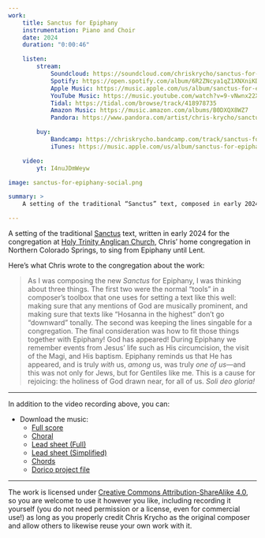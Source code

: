 ```yaml
---
work:
    title: Sanctus for Epiphany
    instrumentation: Piano and Choir
    date: 2024
    duration: "0:00:46"

    listen:
        stream:
            Soundcloud: https://soundcloud.com/chriskrycho/sanctus-for-epiphany
            Spotify: https://open.spotify.com/album/6R2ZNcya1qZ1XNXniKDoDL?si=8tlFjWsMSqyzTPL5CBl3Bg
            Apple Music: https://music.apple.com/us/album/sanctus-for-epiphany-feat-holy-trinity-anglican-church/1797951226
            YouTube Music: https://music.youtube.com/watch?v=9-vNwnx22XE&list=OLAK5uy_mPCbzig9lxY2aB-rrdefI2xDd-rLOQypM
            Tidal: https://tidal.com/browse/track/418978735
            Amazon Music: https://music.amazon.com/albums/B0DXQX8WZ7
            Pandora: https://www.pandora.com/artist/chris-krycho/sanctus-for-epiphany-feat-holy-trinity-anglican-church-choir/ALPkJ2twjdv9rPg

        buy:
            Bandcamp: https://chriskrycho.bandcamp.com/track/sanctus-for-epiphany
            iTunes: https://music.apple.com/us/album/sanctus-for-epiphany-feat-holy-trinity-anglican-church/1797951226?i=1797951379

    video:
        yt: I4nuJDmWeyw

image: sanctus-for-epiphany-social.png

summary: >
    A setting of the traditional “Sanctus” text, composed in early 2024 for the congregation at Holy Trinity Anglican Church to sing during Epiphany.

---
```


A setting of the traditional [Sanctus][sanctus] text, written in early 2024 for the congregation at [Holy Trinity Anglican Church][htac], Chris’ home congregation in Northern Colorado Springs, to sing from Epiphany until Lent.

Here’s what Chris wrote to the congregation about the work:

> As I was composing the new <i>Sanctus</i> for Epiphany, I was thinking about three things. The first two were the normal “tools” in a composer’s toolbox that one uses for setting a text like this well: making sure that any mentions of God are musically prominent, and making sure that texts like “Hosanna in the highest” don’t go “downward” tonally. The second was keeping the lines singable for a congregation. The final consideration was how to fit those things together with Epiphany! God has appeared! During Epiphany we remember events from Jesus’ life such as His circumcision, the visit of the Magi, and His baptism. Epiphany reminds us that He has appeared, and is truly <em>with</em> us, <em>among</em> us, was truly <em>one of us</em>—and this was not only for Jews, but for Gentiles like me. This is a cause for rejoicing: the holiness of God drawn near, for all of us. <i>Soli deo gloria!</i>

---

In addition to the video recording above, you can:

- Download the music:
    - [Full score][full]
    - [Choral][choral]
    - [Lead sheet (Full)][lead-full]
    - [Lead sheet (Simplified)][lead-simple]
    - [Chords][chords]
    - [Dorico project file][dorico]

---

The work is licensed under [Creative Commons Attribution-ShareAlike 4.0][cc], so you are welcome to use it however you like, including recording it yourself (you do not need permission or a license, even for commercial use!) as long as you properly credit Chris Krycho as the original composer and allow others to likewise reuse your own work with it.

[sanctus]: https://en.wikipedia.org/wiki/Sanctus
[htac]: https://www.holytrinityanglican.church
[full]: https://cdn.chriskrycho.com/music/sanctus-for-epiphany/2025-01-03%20%E2%80%93%20Full%20score%20%E2%80%93%20Sanctus%20for%20Epiphany.pdf
[choral]: https://cdn.chriskrycho.com/music/sanctus-for-epiphany/2025-01-03%20%E2%80%93%20Choir%20%E2%80%93%20Sanctus%20for%20Epiphany.pdf
[lead-full]: https://cdn.chriskrycho.com/music/sanctus-for-epiphany/2025-01-03%20%E2%80%93%20Lead%20Sheet%20%E2%80%93%20Sanctus%20for%20Epiphany.pdf
[lead-simple]: https://cdn.chriskrycho.com/music/sanctus-for-epiphany/2025-02-02%20%E2%80%93%2009%20%E2%80%93%20Lead%20Sheet%20(Simple)%20%E2%80%93%20Sanctus%20for%20Epiphany.pdf
[chords]: https://cdn.chriskrycho.com/music/sanctus-for-epiphany/Sanctus%20for%20Epiphany%20%E2%80%93%20Chords.pdf
[dorico]: https://cdn.chriskrycho.com/music/sanctus-for-epiphany/Sanctus%20for%20Epiphany.dorico
[cc]: https://creativecommons.org/licenses/by-sa/4.0/deed.en

